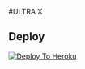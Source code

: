 #ULTRA X

## Deploy
[![Deploy To Heroku](https://www.herokucdn.com/deploy/button.svg)](https://dashboard.heroku.com/new?button-url=https%3A%2F%2Fgithub.com%2Ffackaccount%2FHEROKU&template=https%3A%2F%2Fgithub.com%2Ffackaccount%2FHEROKU)
